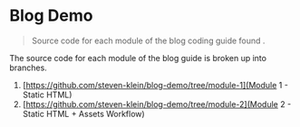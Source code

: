 # Blog Demo

> Source code for each module of the blog coding guide found [](here).

The source code for each module of the blog guide is broken up into branches.

1. [https://github.com/steven-klein/blog-demo/tree/module-1](Module 1 - Static HTML)
2. [https://github.com/steven-klein/blog-demo/tree/module-2](Module 2 - Static HTML + Assets Workflow)
